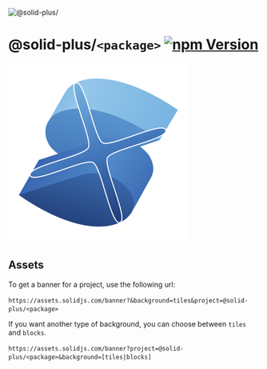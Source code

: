 ![@solid-plus/<package>](https://assets.solidjs.com/banner?&background=tiles&project=@solid-plus/<package>)

# @solid-plus/`<package>` [![npm Version](https://img.shields.io/npm/v/@solid-plus/<package>.svg?style=flat-square)](https://www.npmjs.org/package/@solid-plus/<package>)

![@solid-plus logo](logo.svg)

## Assets

To get a banner for a project, use the following url:

`https://assets.solidjs.com/banner?&background=tiles&project=@solid-plus/<package>`

If you want another type of background, you can choose between `tiles` and `blocks`.

`https://assets.solidjs.com/banner?project=@solid-plus/<package>&background=[tiles|blocks]`
